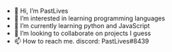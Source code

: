 - 👋 Hi, I’m PastLives
- 👀 I’m interested in learning programming languages
- 🌱 I’m currently learning python and JavaScript
- 💞️ I’m looking to collaborate on projects I guess
- 📫 How to reach me. discord: PastLives#8439

<!---
PastLives1/PastLives1 is a ✨ special ✨ repository because its `README.md` (this file) appears on your GitHub profile.
You can click the Preview link to take a look at your changes.
--->
